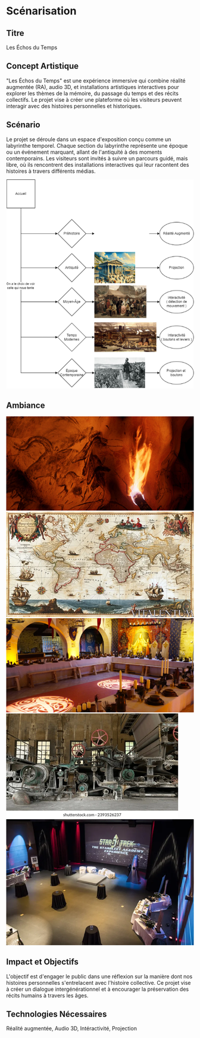 # Scénarisation
## Titre
Les Échos du Temps

## Concept Artistique
"Les Échos du Temps" est une expérience immersive qui combine réalité augmentée (RA), audio 3D, et installations artistiques interactives pour explorer les thèmes de la mémoire, du passage du temps et des récits collectifs. Le projet vise à créer une plateforme où les visiteurs peuvent interagir avec des histoires personnelles et historiques.

## Scénario
Le projet se déroule dans un espace d'exposition conçu comme un labyrinthe temporel. Chaque section du labyrinthe représente une époque ou un événement marquant, allant de l'antiquité à des moments contemporains. Les visiteurs sont invités à suivre un parcours guidé, mais libre, où ils rencontrent des installations interactives qui leur racontent des histoires à travers différents médias.

![scénarimage](img/scenarimage.drawio.png)

## Ambiance
![préhistoire](img/prehistoire.png)
![antiquité](img/antiquite.webp)
![moyen-age](img/moyenage.jpg)
![temps moderne](img/moderne.webp)
![epoque contemporaine](img/contemporaine.webp)

## Impact et Objectifs
L'objectif est d'engager le public dans une réflexion sur la manière dont nos histoires personnelles s'entrelacent avec l'histoire collective. Ce projet vise à créer un dialogue intergénérationnel et à encourager la préservation des récits humains à travers les âges.

## Technologies Nécessaires
Réalité augmentée, Audio 3D, Intéractivité, Projection

